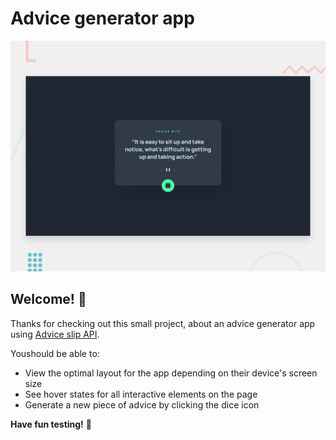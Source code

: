 # Advice generator app

![Design preview for the Advice generator app coding challenge](./design/desktop-preview.jpg)

## Welcome! 👋

Thanks for checking out this small project, about an advice generator app using [Advice slip API](https://api.adviceslip.com).


Youshould be able to:

- View the optimal layout for the app depending on their device's screen size
- See hover states for all interactive elements on the page
- Generate a new piece of advice by clicking the dice icon


**Have fun testing!** 🚀
